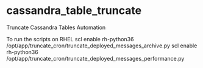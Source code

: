# cassandra_table_truncate
Truncate Cassandra Tables Automation

To run the scripts on RHEL
scl enable rh-python36 /opt/app/truncate_cron/truncate_deployed_messages_archive.py
scl enable rh-python36 /opt/app/truncate_cron/truncate_deployed_messages_performance.py
